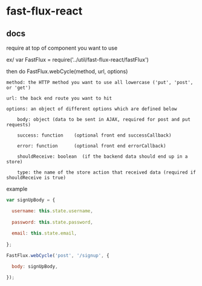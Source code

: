 # fast-flux-react

## docs
require at top of component you want to use

ex/ var FastFlux = require('../util/fast-flux-react/fastFlux')

then do FastFlux.webCycle(method, url, options)

    method: the HTTP method you want to use all lowercase ('put', 'post', or 'get')
    
    url: the back end route you want to hit
    
    options: an object of different options which are defined below
    
        body: object (data to be sent in AJAX, required for post and put requests)
        
        success: function    (optional front end successCallback)
        
        error: function      (optional front end errorCallback)
        
        shouldReceive: boolean  (if the backend data should end up in a store)
        
        type: the name of the store action that received data (required if shouldReceive is true)

 example
 
 ```javascript
 var signUpBody = {
 
   username: this.state.username,
   
   password: this.state.password,
   
   email: this.state.email,
   
 };
 
 FastFlux.webCycle('post', '/signup', {
 
   body: signUpBody,
 
 });
```
